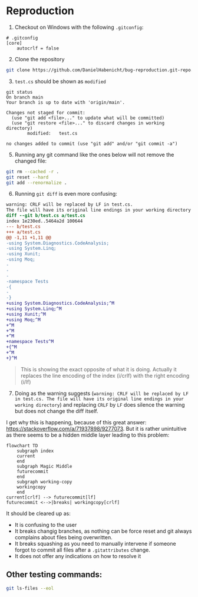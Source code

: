# Reproduction 

1. Checkout on Windows with the following `.gitconfig`:

```gitconfig
# .gitconfig
[core]
	autocrlf = false
```

2. Clone the repository
```bash
git clone https://github.com/DanielHabenicht/bug-reproduction.git-repo.git
```

3. `test.cs` should be shown as `modified`
   
```
git status
On branch main
Your branch is up to date with 'origin/main'.

Changes not staged for commit:
  (use "git add <file>..." to update what will be committed)
  (use "git restore <file>..." to discard changes in working directory)
        modified:   test.cs

no changes added to commit (use "git add" and/or "git commit -a")
```

5. Running any git command like the ones below will not remove the changed file:

```bash
git rm --cached -r .
git reset --hard
git add --renormalize .
```

6. Running `git diff` is even more confusing: 

```diff
warning: CRLF will be replaced by LF in test.cs.
The file will have its original line endings in your working directory
diff --git b/test.cs a/test.cs
index 1e230ed..5464a2d 100644
--- b/test.cs
+++ a/test.cs
@@ -1,11 +1,11 @@
-using System.Diagnostics.CodeAnalysis;
-using System.Linq;
-using Xunit;
-using Moq;
-
-
-
-namespace Tests
-{
-
-}
+using System.Diagnostics.CodeAnalysis;^M
+using System.Linq;^M
+using Xunit;^M
+using Moq;^M
+^M
+^M
+^M
+namespace Tests^M
+{^M
+^M
+}^M
```
> This is showing the exact opposite of what it is doing. Actually it replaces the line encoding of the index (i/crlf) with the right encoding (i/lf)

7. Doing as the warning suggests (`warning: CRLF will be replaced by LF in test.cs. The file will have its original line endings in your working directory`) and replacing `CRLF` by `LF` does silence the warning but does not change the diff itself. 

I get why this is happening, because of this great answer: https://stackoverflow.com/a/71937898/9277073. 
But it is rather unintuitive as there seems to be a hidden middle layer leading to this problem: 

```mermaid
flowchart TD
    subgraph index
    current
    end
    subgraph Magic Middle
    futurecommit
    end
    subgraph working-copy
    workingcopy
    end
current[crlf] --> futurecommit[lf]
futurecommit <-->|breaks| workingcopy[crlf]
```

It should be cleared up as: 
- It is confusing to the user
- It breaks changig branches, as nothing can be force reset and git always complains about files being overwritten.
- It breaks squashing as you need to manually intervene if someone forgot to commit all files after a `.gitattributes` change. 
- It does not offer any indications on how to resolve it


## Other testing commands:

```bash
git ls-files --eol
```

